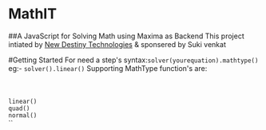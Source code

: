 # MathIT
##A JavaScript for Solving Math using Maxima as  Backend
This project intiated by [New Destiny Technologies](http://newdestiny.in) & sponsered by Suki venkat 


#Getting Started
For need a step's
   syntax:`solver(yourequation).mathtype()`
eg:-
   `solver().linear()`
   Supporting MathType function's are: <br> <br> <br>
   <br>
   `linear()` <br>
   `quad()` <br>
   `normal()` <br>
   ``


